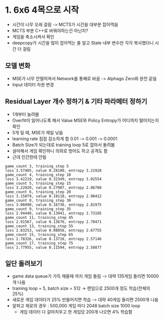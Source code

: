 # 1. 6x6 4목으로 시작
- 시간이 너무 오래 걸림 -> MCTS가 시간을 대부분 잡아먹음
- MCTS 부분 C++로 바꿔야하는건 아닌지?
- 게임을 축소시켜서 확인
- deepcopy가 시간을 많이 잡아먹는 줄 알고 State 내부 변수만 각각 복사했더니 시간 더 걸림

## 모델 변화
- MSE가 너무 안떨어져서 Network를 통째로 바꿈 -> Alphago Zero와 완전 같음
- Input 데이터 차원 변경

## Residual Layer 개수 정하기 & 기타 파라메터 정하기
- 1개부터 늘려봄
- Overfit이 일어나도록 해서 Value MSE와 Policy Entropy가 어디까지 떨어지는지 확인
- 5개 일 때, MSE가 제일 낮음
- learning rate 점점 감소하게 함 0.01 -> 0.001 -> 0.0001
- Batch Size가 되는데로 training loop 5로 잡아서 돌려봄
- 설마해서 게임 확인하니 의외로 방어도 하고 공격도 함
- 근데 인간한테 안됨
```
game_count 3, training_step 5
loss 3.57405, value 0.28180, entropy 3.21928
game_count 4, training_step 10
loss 3.42219, value 0.32349, entropy 3.02554
game_count 5, training_step 15
loss 3.22020, value 0.27907, entropy 2.86780
game_count 6, training_step 20
loss 3.15879, value 0.18118, entropy 2.90412
game_count 8, training_step 30
loss 3.06090, value 0.16736, entropy 2.81975
game_count 9, training_step 35
loss 2.94440, value 0.13941, entropy 2.73105
game_count 11, training_step 45
loss 2.91567, value 0.13676, entropy 2.70471
game_count 13, training_step 55
loss 2.83253, value 0.08056, entropy 2.67755
game_count 15, training_step 65
loss 2.78326, value 0.13716, entropy 2.57146
game_count 17, training_step 75
loss 2.77955, value 0.11594, entropy 2.58877
```

## 일단 돌려보기
- game data queue가 가득 채울때 까지 게임 돌림 -> 대략 135게임 돌리면 10000개 나옴
- training loop = 5, batch size = 512 -> 랜덤으로 2500개 정도 학습(전체의 25%)
- 새로운 게임 데이터가 25% 만들어지면 학습 -> 대략 40게임 돌리면 2500개 나옴
- 알파고 제로의 경우 : 500,000 게임 마다 2048 batch size 1000 loop
	- 게임 데이터 다 갈아치우고 한 게임당 200개 나오면 4% 학습함